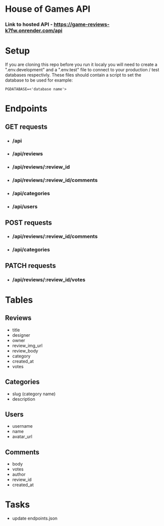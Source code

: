 # House of Games API

### Link to hosted API - https://game-reviews-k7fw.onrender.com/api

# Setup

If you are cloning this repo before you run it localy you will need to create a ".env.development" and a ".env.test" file to connect to your production / test databases respectivly. These files should contain a script to set the database to be used for example:

```psql
PGDATABASE=<'database name'>
```

# Endpoints

## GET requests

- ### /api
- ### /api/reviews
- ### /api/reviews/:review_id
- ### /api/reviews/:review_id/comments
- ### /api/categories
- ### /api/users

## POST requests

- ### /api/reviews/:review_id/comments
- ### /api/categories

## PATCH requests

- ### /api/reviews/:review_id/votes

# Tables

## Reviews

- title
- designer
- owner
- review_img_url
- review_body
- category
- created_at
- votes

## Categories

- slug (category name)
- description

## Users

- username
- name
- avatar_url

## Comments

- body
- votes
- author
- review_id
- created_at

# Tasks

- update endpoints.json

